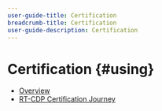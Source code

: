 ```yaml
---
user-guide-title: Certification
breadcrumb-title: Certification
user-guide-description: Certification
---
```


# Certification {#using}

+ [Overview](overview.md)
+ [RT-CDP Certification Journey](journeys/real-time-cdp.md)

<!--

Articles must be added to this TOC file in order to render.

Use this list format to specify links to articles and section headings that expand and collapse in the left rail of the user guide.

An article link CANNOT be used as a section heading.
-->
